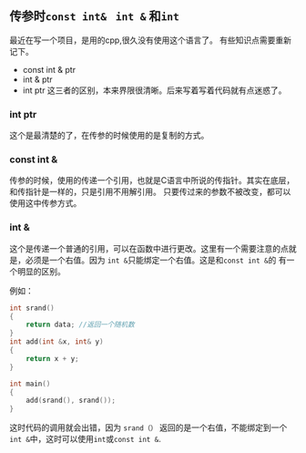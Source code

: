 ## 传参时`const int&`   ` int &` 和`int`
最近在写一个项目，是用的cpp,很久没有使用这个语言了。
有些知识点需要重新记下。
*  const int & ptr
*  int & ptr
*  int ptr
这三者的区别，本来界限很清晰。后来写着写着代码就有点迷惑了。
### int ptr
这个是最清楚的了，在传参的时候使用的是复制的方式。
### const int &
传参的时候，使用的传递一个引用，也就是C语言中所说的传指针。其实在底层，和传指针是一样的，只是引用不用解引用。
只要传过来的参数不被改变，都可以使用这中传参方式。
### int &
这个是传递一个普通的引用，可以在函数中进行更改。这里有一个需要注意的点就是，必须是一个右值。因为 `int &`只能绑定一个右值。这是和`const int &`的 有一个明显的区别。
 
例如：
```cpp
int srand()
{
    return data; //返回一个随机数
}
int add(int &x, int& y)
{
    return x + y;
}

int main()
{
    add(srand(), srand());
}
```
这时代码的调用就会出错，因为 `srand（）` 返回的是一个右值，不能绑定到一个`int &`中，这时可以使用`int`或`const int &`.
